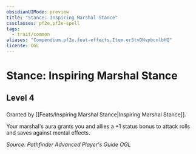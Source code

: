```yaml
---
obsidianUIMode: preview
title: "Stance: Inspiring Marshal Stance"
cssclasses: pf2e,pf2e-spell
tags:
  - trait/common
aliases: "Compendium.pf2e.feat-effects.Item.er5tvDNvpbcnlbHQ"
license: OGL
---
```

# Stance: Inspiring Marshal Stance
## Level 4
### 






Granted by [[Feats/Inspiring Marshal Stance|Inspiring Marshal Stance]].

Your marshal's aura grants you and allies a +1 status bonus to attack rolls and saves against mental effects.

*Source: Pathfinder Advanced Player's Guide*
*OGL*